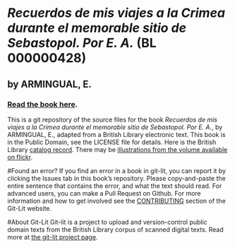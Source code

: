 # _Recuerdos de mis viajes a la Crimea durante el memorable sitio de Sebastopol. Por E. A._ (BL 000000428)
## by ARMINGUAL, E.

### [Read the book here](https://Git-Lit.github.io/000000428). 

This is a git repository of the source files for the book _Recuerdos de mis viajes a la Crimea durante el memorable sitio de Sebastopol. Por E. A._, by ARMINGUAL, E., adapted from a British Library electronic text. This book is in the Public Domain, see the LICENSE file for details.  Here is the British Library [catalog record](http://explore.bl.uk/primo_library/libweb/action/search.do?cs=frb&doc=BLL01000000428&dscnt=1&scp.scps=scope:(BLCONTENT)&frbg=&tab=local_tab&srt=rank&ct=search&mode=Basic&dum=true&tb=t&indx=1&vl(freeText0)=000000428&fn=search&vid=BLVU1).
There may be [illustrations from the volume available on flickr](https://www.flickr.com/photos/britishlibrary/tags/sysnum000000428).

#Found an error?
If you find an error in a book in git-lit, you can report it by clicking the Issues tab in this book’s repository. Please copy-and-paste the entire sentence that contains the error, and what the text should read. For advanced users, you can make a Pull Request on Github.  For more information and how to get involved see the [CONTRIBUTING](http://git-lit.github.io/#contributing) section of the Git-Lit website.

#About Git-Lit
Git-lit is a project to upload and version-control public domain texts from the British Library corpus of scanned digital texts. Read more at [the git-lit project page](https://github.com/Git-Lit/git-lit).